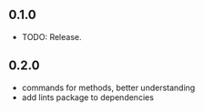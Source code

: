 ## 0.1.0

* TODO: Release.

## 0.2.0

* commands for methods, better understanding
* add lints package to dependencies
